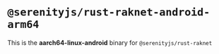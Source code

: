 # `@serenityjs/rust-raknet-android-arm64`

This is the **aarch64-linux-android** binary for `@serenityjs/rust-raknet`
